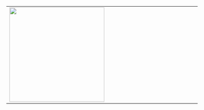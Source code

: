
<table>
	<td valign="top" width="50%">
		<a href="https://solved.ac/profile/lalala975">
		<img src="http://mazassumnida.wtf/api/v2/generate_badge?boj=lalala975" style="height: 250px"/>
	</td>
</table>

